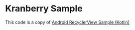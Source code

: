 # Kranberry Sample

This code is a copy of
[Android RecyclerView Sample (Kotlin)](https://github.com/android/views-widgets-samples/tree/main/RecyclerViewKotlin)

